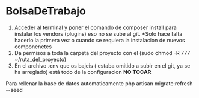# BolsaDeTrabajo

1. Acceder al terminal y poner el comando de composer install para instalar los vendors (plugins) eso no se sube al git. 
*Solo hace falta hacerlo la primera vez o cuando se requiera la instalacion de nuevos componenetes
2. Da permisos a toda la carpeta del proyecto con el (sudo chmod -R 777 ~/ruta_del_proyecto)
3. En el archivo .env que os bajeis ( estaba omitido a subir en el git, ya se ha arreglado) está todo de la configuracion 
**NO TOCAR** 


Para rellenar la base de datos automaticamente
php artisan migrate:refresh --seed